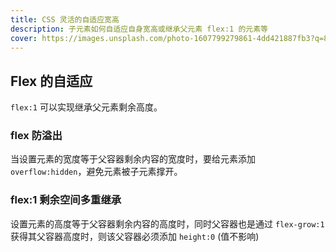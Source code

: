 ```yaml
---
title: CSS 灵活的自适应宽高
description: 子元素如何自适应自身宽高或继承父元素 flex:1 的元素等
cover: https://images.unsplash.com/photo-1607799279861-4dd421887fb3?q=80&w=2940&auto=format&fit=crop&ixlib=rb-4.1.0&ixid=M3wxMjA3fDB8MHxwaG90by1wYWdlfHx8fGVufDB8fHx8fA%3D%3D
---
```


## Flex 的自适应

`flex:1` 可以实现继承父元素剩余高度。

### flex 防溢出

当设置元素的宽度等于父容器剩余内容的宽度时，要给元素添加 `overflow:hidden`，避免元素被子元素撑开。

### flex:1 剩余空间多重继承

设置元素的高度等于父容器剩余内容的高度时，同时父容器也是通过 `flex-grow:1` 获得其父容器高度时，则该父容器必须添加 `height:0` (值不影响)
